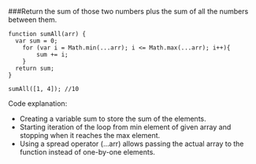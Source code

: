 ###Return the sum of those two numbers plus the sum of all the numbers between them.

```
function sumAll(arr) {
  var sum = 0;
    for (var i = Math.min(...arr); i <= Math.max(...arr); i++){
        sum += i;
    }
  return sum;
}

sumAll([1, 4]); //10
```
Code explanation:

* Creating a variable sum to store the sum of the elements.
* Starting iteration of the loop from min element of given array and stopping when it reaches the max element.
* Using a spread operator (…arr) allows passing the actual array to the function instead of one-by-one elements.